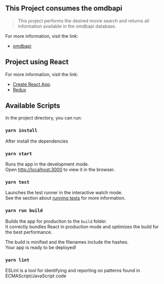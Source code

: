 ## This Project consumes the omdbapi

> This project performs the desired movie search and returns all information available in the omdbapi database.

For more information, visit the link:
- [omdbapi](http://www.omdbapi.com/)

## Project using React

For more information, visit the link:
- [Create React App](https://github.com/facebookincubator/create-react-app).
- [Redux](https://redux.js.org/)

## Available Scripts

In the project directory, you can run:

### `yarn install`

After install the dependencies

### `yarn start`

Runs the app in the development mode.<br>
Open [http://localhost:3000](http://localhost:3000) to view it in the browser.


### `yarn test`

Launches the test runner in the interactive watch mode.<br>
See the section about [running tests](#running-tests) for more information.

### `yarn run build`

Builds the app for production to the `build` folder.<br>
It correctly bundles React in production mode and optimizes the build for the best performance.

The build is minified and the filenames include the hashes.<br>
Your app is ready to be deployed!

### `yarn lint`

ESLint is a tool for identifying and reporting on patterns found in ECMAScript/JavaScript code

